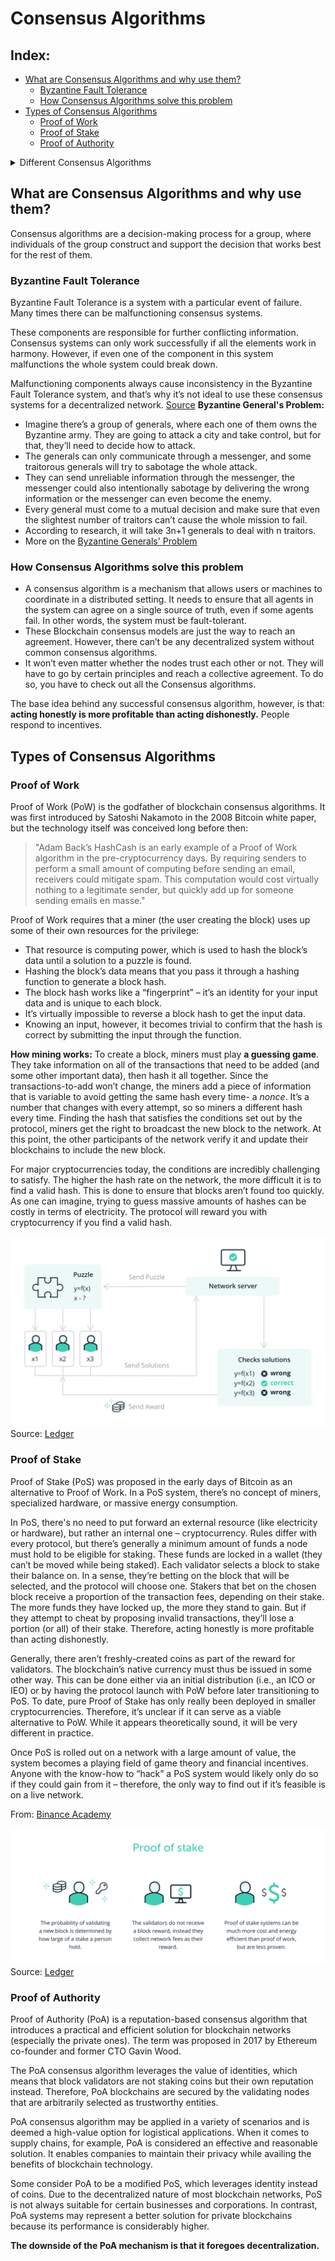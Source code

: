 # Consensus Algorithms
## Index:
  * [What are Consensus Algorithms and why use them?](https://github.com/Santiago-Pedemonte/Private-Blockchains/blob/main/References/Notes%20on%20Different%20Consensus%20Algorithms.md#what-are-consensus-algorithms-and-why-use-them)
    * [Byzantine Fault Tolerance](https://github.com/Santiago-Pedemonte/Private-Blockchains/blob/main/References/Notes%20on%20Different%20Consensus%20Algorithms.md#byzantine-fault-tolerance)
    * [How Consensus Algorithms solve this problem](https://github.com/Santiago-Pedemonte/Private-Blockchains/blob/main/References/Notes%20on%20Different%20Consensus%20Algorithms.md#how-consensus-algorithms-solve-this-problem)
  * [Types of Consensus Algorithms](https://github.com/Santiago-Pedemonte/Private-Blockchains/blob/main/References/Notes%20on%20Different%20Consensus%20Algorithms.md#types-of-consensus-algorithms)
    * [Proof of Work](https://github.com/Santiago-Pedemonte/Private-Blockchains/blob/main/References/Notes%20on%20Different%20Consensus%20Algorithms.md#proof-of-work)
    * [Proof of Stake](https://github.com/Santiago-Pedemonte/Private-Blockchains/blob/main/References/Notes%20on%20Different%20Consensus%20Algorithms.md#proof-of-stake)
    * [Proof of Authority](https://github.com/Santiago-Pedemonte/Private-Blockchains/blob/main/References/Notes%20on%20Different%20Consensus%20Algorithms.md#proof-of-authority)

<details><summary> Different Consensus Algorithms </summary>
  
   <img class="fit-picture"
     src="https://github.com/Santiago-Pedemonte/Private-Blockchains/blob/main/References/Images/Different_Consensus_Algorithms.png"
     alt="Different Consensus Algorithms">
  
   [Source: 101 Blockchains](https://101blockchains.com/consensus-algorithms-blockchain/)
</details>

## What are Consensus Algorithms and why use them?

Consensus algorithms are a decision-making process for a group, where individuals of the group construct and support the decision that works best for the rest of them.

### Byzantine Fault Tolerance

Byzantine Fault Tolerance is a system with a particular event of failure. Many times there can be malfunctioning consensus systems.

These components are responsible for further conflicting information. Consensus systems can only work successfully if all the elements work in harmony. However, if even one of the component in this system malfunctions the whole system could break down.

Malfunctioning components always cause inconsistency in the Byzantine Fault Tolerance system, and that’s why it’s not ideal to use these consensus systems for a decentralized network. [Source](https://101blockchains.com/consensus-algorithms-blockchain/)
**Byzantine General's Problem:**
  * Imagine there’s a group of generals, where each one of them owns the Byzantine army. They are going to attack a city and take control, but for that, they’ll need to decide how to attack.
  * The generals can only communicate through a messenger, and some traitorous generals will try to sabotage the whole attack.
  * They can send unreliable information through the messenger, the messenger could also intentionally sabotage by delivering the wrong information or the messenger can even become the enemy.
  * Every general must come to a mutual decision and make sure that even the slightest number of traitors can’t cause the whole mission to fail.
  * According to research, it will take 3n+1 generals to deal with n traitors.
  * More on the [Byzantine Generals' Problem](https://www.youtube.com/watch?v=dfsRQyYXOsQ&ab_channel=MarkReddick)


### How Consensus Algorithms solve this problem

  * A consensus algorithm is a mechanism that allows users or machines to coordinate in a distributed setting. It needs to ensure that all agents in the system can agree on a single source of truth, even if some agents fail. In other words, the system must be fault-tolerant.
  * These Blockchain consensus models are just the way to reach an agreement. However, there can’t be any decentralized system without common consensus algorithms.
  * It won’t even matter whether the nodes trust each other or not. They will have to go by certain principles and reach a collective agreement. To do so, you have to check out all the Consensus algorithms.

The base idea behind any successful consensus algorithm, however, is that: **acting honestly is more profitable than acting dishonestly.** People respond to incentives.

## Types of Consensus Algorithms

### Proof of Work

Proof of Work (PoW) is the godfather of blockchain consensus algorithms. It was first introduced by Satoshi Nakamoto in the 2008 Bitcoin white paper, but the technology itself was conceived long before then:
    
>"Adam Back’s HashCash is an early example of a Proof of Work algorithm in the pre-cryptocurrency days. By requiring senders to perform a small amount of computing before sending an email, receivers could mitigate spam. This computation would cost virtually nothing to a legitimate sender, but quickly add up for someone sending emails en masse."

Proof of Work requires that a miner (the user creating the block) uses up some of their own resources for the privilege: 
  * That resource is computing power, which is used to hash the block’s data until a solution to a puzzle is found.
  * Hashing the block’s data means that you pass it through a hashing function to generate a block hash. 
  * The block hash works like a “fingerprint” – it’s an identity for your input data and is unique to each block.
  * It’s virtually impossible to reverse a block hash to get the input data. 
  * Knowing an input, however, it becomes trivial to confirm that the hash is correct by submitting the input through the function.

**How mining works:**
To create a block, miners must play **a guessing game**. They take information on all of the transactions that need to be added (and some other important data), then hash it all together. 
Since the transactions-to-add won’t change, the miners add a piece of information that is variable to avoid getting the same hash every time- a *nonce*. It’s a number that  changes with every attempt, so so miners a different hash every time.
Finding the hash that satisfies the conditions set out by the protocol, miners get the right to broadcast the new block to the network. At this point, the other participants of the network verify it and update their blockchains to include the new block.

For major cryptocurrencies today, the conditions are incredibly challenging to satisfy. The higher the hash rate on the network, the more difficult it is to find a valid hash. This is done to ensure that blocks aren’t found too quickly.
As one can imagine, trying to guess massive amounts of hashes can be costly in terms of electricity. The protocol will reward you with cryptocurrency if you find a valid hash.

![proof-of-work](https://github.com/Santiago-Pedemonte/Private-Blockchains/blob/main/References/Images/What-is-proof-of-work.jpg)
Source: [Ledger](https://www.ledger.com/academy/blockchain/what-is-proof-of-work)

### Proof of Stake

Proof of Stake (PoS) was proposed in the early days of Bitcoin as an alternative to Proof of Work. In a PoS system, there’s no concept of miners, specialized hardware, or massive energy consumption. 

In PoS, there's no need to put forward an external resource (like electricity or hardware), but rather an internal one – cryptocurrency. Rules differ with every protocol, but there’s generally a minimum amount of funds a node must hold to be eligible for staking.
These funds are locked in a wallet (they can’t be moved while being staked). Each validator selects a block to stake their balance on. In a sense, they’re betting on the block that will be selected, and the protocol will choose one.
Stakers that bet on the chosen block receive a proportion of the transaction fees, depending on their stake. The more funds they have locked up, the more they stand to gain. But if they attempt to cheat by proposing invalid transactions, they’ll lose a portion (or all) of their stake. Therefore, acting honestly is more profitable than acting dishonestly.

Generally, there aren’t freshly-created coins as part of the reward for validators. The blockchain’s native currency must thus be issued in some other way. This can be done either via an initial distribution (i.e., an ICO or IEO) or by having the protocol launch with PoW before later transitioning to PoS.
To date, pure Proof of Stake has only really been deployed in smaller cryptocurrencies. Therefore, it’s unclear if it can serve as a viable alternative to PoW. While it appears theoretically sound, it will be very different in practice. 

Once PoS is rolled out on a network with a large amount of value, the system becomes a playing field of game theory and financial incentives. Anyone with the know-how to “hack” a PoS system would likely only do so if they could gain from it – therefore, the only way to find out if it’s feasible is on a live network.

From: [Binance Academy](https://academy.binance.com/en/articles/what-is-a-blockchain-consensus-algorithm)

![proof-of-stake](https://github.com/Santiago-Pedemonte/Private-Blockchains/blob/main/References/Images/What-is-proof-of-stake.jpg)
Source: [Ledger](https://www.ledger.com/academy/blockchain/what-is-proof-of-stake)

### Proof of Authority

Proof of Authority (PoA) is a reputation-based consensus algorithm that introduces a practical and efficient solution for blockchain networks (especially the private ones). The term was proposed in 2017 by Ethereum co-founder and former CTO Gavin Wood. 

The PoA consensus algorithm leverages the value of identities, which means that block validators are not staking coins but their own reputation instead. Therefore, PoA blockchains are secured by the validating nodes that are arbitrarily selected as trustworthy entities.

PoA consensus algorithm may be applied in a variety of scenarios and is deemed a high-value option for logistical applications. When it comes to supply chains, for example, PoA is considered an effective and reasonable solution. It enables companies to maintain their privacy while availing the benefits of blockchain technology.

Some consider PoA to be a modified PoS, which leverages identity instead of coins. Due to the decentralized nature of most blockchain networks, PoS is not always suitable for certain businesses and corporations. In contrast, PoA systems may represent a better solution for private blockchains because its performance is considerably higher.

**The downside of the PoA mechanism is that it foregoes decentralization.**
